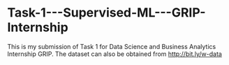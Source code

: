 # Task-1---Supervised-ML---GRIP-Internship
This is my submission of Task 1 for Data Science and Business Analytics Internship GRIP. 
The dataset can also be obtained from http://bit.ly/w-data
